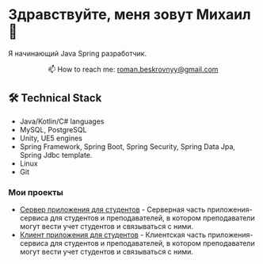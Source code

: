 # Здравствуйте, меня зовут Михаил👋
Я начинающий Java Spring разработчик.

<p align='center'>
   📫 How to reach me: <a href='mailto:mihani6235@gmail.com'>roman.beskrovnyy@gmail.com</a>
</p>


## 🛠 Technical Stack
*   Java/Kotlin/C# languages
*   MySQL, PostgreSQL
*   Unity, UE5 engines
*   Spring Framework, Spring Boot, Spring Security, Spring Data Jpa, Spring Jdbc template.
*   Linux
*   Git

### Мои проекты

*   [Сервер приложения для студентов](https://github.com/gapmeeee/digital-deparment-server.git) - Серверная часть приложения-сервиса для студентов и преподавателей, в котором преподаватели могут вести учет студентов и связываться с ними.
*   [Клиент приложения для студентов](https://github.com/gapmeeee/digital-deparment-client.git) - Клиентская часть приложения-сервиса для студентов и преподавателей, в котором преподаватели могут вести учет студентов и связываться с ними.

